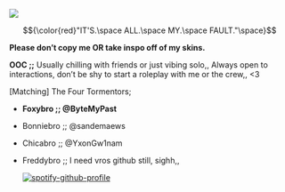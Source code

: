 ![](https://komarev.com/ghpvc/?username=ByteMyPast&&label=Animatronics+Salvaged&style=for-the-badge&color=5C4F7B#)

$${\color{red}"IT'S.\space ALL.\space MY.\space FAULT."\space}$$

**Please don’t copy me OR take inspo off of my skins.**

**OOC ;;** 
Usually chilling with friends or just vibing solo,, Always open to interactions, don’t be shy to start a roleplay with me or the crew,, <3

[Matching] The Four Tormentors;

- **Foxybro ;; @ByteMyPast**
- Bonniebro ;; @sandemaews 
- Chicabro ;; @YxonGw1nam
- Freddybro ;; I need vros github still, sighh,,

   [![spotify-github-profile](https://spotify-github-profile.kittinanx.com/api/view?uid=31pjv4w3ywdm6phx2qhsdtpj6tbm&cover_image=true&theme=novatorem&show_offline=true&background_color=5E1515&interchange=true&bar_color=5E1515#&bar_color_cover=false)](https://spotify-github-profile.kittinanx.com/api/view?uid=31pjv4w3ywdm6phx2qhsdtpj6tbm&redirect=true)





